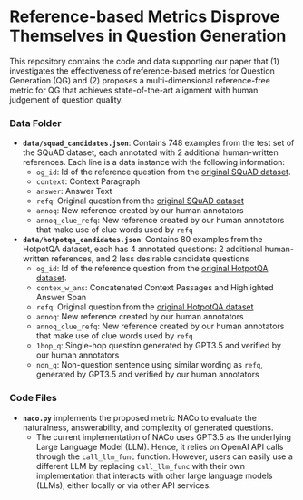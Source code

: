 # Reference-based Metrics Disprove Themselves in Question Generation

This repository contains the code and data supporting our paper that (1) investigates the effectiveness of reference-based metrics for Question Generation (QG) and (2) proposes a multi-dimensional reference-free metric for QG that achieves state-of-the-art alignment with human judgement of question quality.

### Data Folder

- **`data/squad_candidates.json`**: Contains 748 examples from the test set of the SQuAD dataset, each annotated with 2 additional human-written references. Each line is a data instance with the following information:
  - `og_id`: Id of the reference question from the [original SQuAD dataset](https://rajpurkar.github.io/SQuAD-explorer/).
  - `context`: Context Paragraph
  - `answer`: Answer Text
  - `refq`: Original question from the [original SQuAD dataset](https://rajpurkar.github.io/SQuAD-explorer/)
  - `annoq`: New reference created by our human annotators
  - `annoq_clue_refq`: New reference created by our human annotators that make use of clue words used by `refq`
- **`data/hotpotqa_candidates.json`**: Contains 80 examples from the HotpotQA dataset, each has 4 annotated questions: 2 additional human-written references, and 2 less desirable candidate questions
  - `og_id`: Id of the reference question from the [original HotpotQA dataset](https://hotpotqa.github.io/).
  - `contex_w_ans`: Concatenated Context Passages and Highlighted Answer Span
  - `refq`: Original question from the [original HotpotQA dataset](https://hotpotqa.github.io/)
  - `annoq`: New reference created by our human annotators
  - `annoq_clue_refq`: New reference created by our human annotators that make use of clue words used by `refq`
  - `1hop_q`: Single-hop question generated by GPT3.5 and verified by our human annotators
  - `non_q`: Non-question sentence using similar wording as `refq`, generated by GPT3.5 and verified by our human annotators

### Code Files

- **`naco.py`** implements the proposed metric NACo to evaluate the naturalness, answerability, and complexity of generated questions.
  - The current implementation of NACo uses GPT3.5 as the underlying Large Language Model (LLM). Hence, it relies on OpenAI API calls through the `call_llm_func` function. However, users can easily use a different LLM by replacing `call_llm_func` with their own implementation that interacts with other large language models (LLMs), either locally or via other API services.
